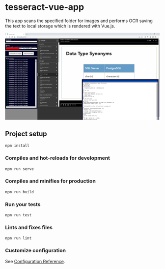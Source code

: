 # tesseract-vue-app

This app scans the specified folder for images and performs OCR saving the text to local storage which is rendered with Vue.js.

![image_1](images/image_1.png)

## Project setup

```
npm install
```

### Compiles and hot-reloads for development

```
npm run serve
```

### Compiles and minifies for production

```
npm run build
```

### Run your tests

```
npm run test
```

### Lints and fixes files

```
npm run lint
```

### Customize configuration

See [Configuration Reference](https://cli.vuejs.org/config/).
